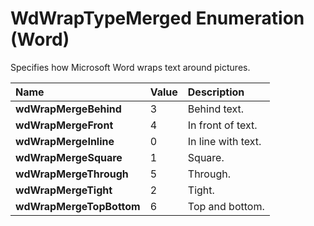 
# WdWrapTypeMerged Enumeration (Word)

Specifies how Microsoft Word wraps text around pictures.



|**Name**|**Value**|**Description**|
|:-----|:-----|:-----|
|**wdWrapMergeBehind**|3|Behind text.|
|**wdWrapMergeFront**|4|In front of text.|
|**wdWrapMergeInline**|0|In line with text.|
|**wdWrapMergeSquare**|1|Square.|
|**wdWrapMergeThrough**|5|Through.|
|**wdWrapMergeTight**|2|Tight.|
|**wdWrapMergeTopBottom**|6|Top and bottom.|
